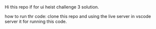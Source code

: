 Hi this repo if for ui heist challenge 3 solution.

how to run thr code:
  clone this repo and using the live server in vscode server it for running this code.
